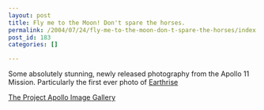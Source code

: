 ```yaml
---
layout: post
title: Fly me to the Moon! Don't spare the horses.
permalink: /2004/07/24/fly-me-to-the-moon-don-t-spare-the-horses/index.html
post_id: 183
categories: []

---
```


 Some absolutely stunning, newly released photography from the Apollo 11 Mission. Particularly the first ever photo of <a href="http://www.hq.nasa.gov/office/pao/History/alsj/a11/AS11-44-6547.jpg">Earthrise</a>

<a href="http://www.apolloarchive.com/apollo_gallery.html">The Project Apollo Image Gallery</a>

